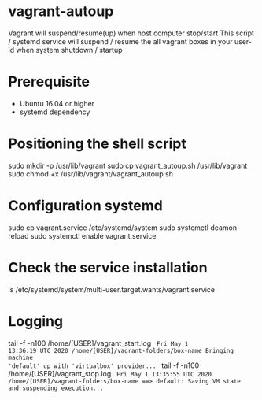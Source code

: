 # vagrant-autoup
Vagrant will suspend/resume(up) when host computer stop/start
This script / systemd service will suspend / resume the all vagrant boxes in your user-id when system shutdown / startup

# Prerequisite
* Ubuntu 16.04 or higher
* systemd dependency

# Positioning the shell script
sudo mkdir -p /usr/lib/vagrant
sudo cp vagrant_autoup.sh /usr/lib/vagrant
sudo chmod +x /usr/lib/vagrant/vagrant_autoup.sh

# Configuration systemd
sudo cp vagrant.service /etc/systemd/system
sudo systemctl deamon-reload
sudo systemctl enable vagrant.service

# Check the service installation
ls /etc/systemd/system/multi-user.target.wants/vagrant.service

# Logging
tail -f -n100 /home/[USER]/vagrant_start.log
<code>
Fri May  1 13:36:19 UTC 2020
/home/[USER]/vagrant-folders/box-name
Bringing machine 'default' up with 'virtualbox' provider...
</code>
tail -f -n100 /home/[USER]/vagrant_stop.log
<code>
Fri May  1 13:35:55 UTC 2020
/home/[USER]/vagrant-folders/box-name
==> default: Saving VM state and suspending execution...
</code>
